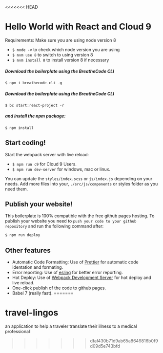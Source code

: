 <<<<<<< HEAD
# Hello World with React and Cloud 9

Requirements: Make sure you are using node version 8
* `$ node -v` to check which node version you are using
* `$ nvm use 8` to switch to using version 8
* `$ nvm install 8` to install version 8 if necessary

##### Download the boilerplate using the BreatheCode CLI
```
$ npm i breathecode-cli -g
```

##### Download the boilerplate using the BreatheCode CLI
```
$ bc start:react-project -r
```
##### and install the npm package:
```
$ npm install
```

## Start coding! 

Start the webpack server with live reload:
- `$ npm run c9` for Cloud 9 Users.
- `$ npm run dev-server` for windows, mac or linux.

You can update the `styles/index.scss` or `js/index.js` depending on your needs.
Add more files into your, `./src/js/components` or styles folder as you need them.

## Publish your website! 

This boilerplate is 100% compatible with the free github pages hosting.
To publish your website you need to `push your code to your github repository` and run the following command after:
```sh
$ npm run deploy
```

## Other features

- Automatic Code Formatting: Use of [Prettier](https://prettier.io/) for automatic code identation and formating.
- Error reporting: Use of [esling](https://eslint.org/) for better error reporting.
- Hot Deploy: Use of [Webpack Development Server](https://webpack.js.org/configuration/dev-server/) for hot deploy and live reload.
- One-click publish of the code to github pages.
- Babel 7 (really fast).
=======
# travel-lingos
an application to help a traveler translate their illness to a medical professional 
>>>>>>> dfaf430b71d9ab65a8649816b0f9d09d5e743bfd
